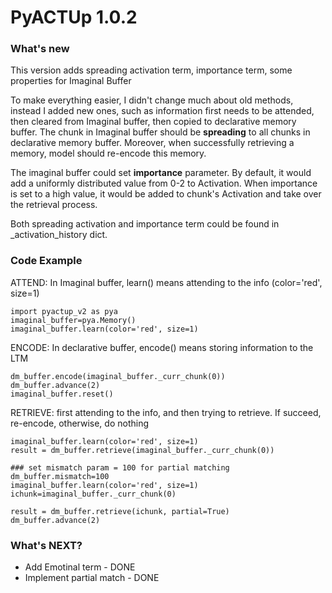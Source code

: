 ﻿# PyACTUp 1.0.2

### What's new
This version adds spreading activation term, importance term, some properties for Imaginal Buffer


To make everything easier, I didn't change much about old methods, instead I added new ones, such as information first needs to be attended, then cleared from Imaginal buffer, then copied to declarative memory buffer. The chunk in Imaginal buffer should be **spreading** to all chunks in declarative memory buffer. Moreover, when successfully retrieving a memory, model should re-encode this memory. 

The imaginal buffer could set **importance** parameter. By default, it would add a uniformly distributed value from 0-2 to Activation. When importance is set to a high value, it would be added to chunk's Activation and take over the retrieval process.

Both spreading activation and importance term could be found in _activation_history dict.



### Code Example
ATTEND: In Imaginal buffer, learn() means attending to the info (color='red', size=1)

    import pyactup_v2 as pya
    imaginal_buffer=pya.Memory() 
    imaginal_buffer.learn(color='red', size=1)

ENCODE: In declarative buffer, encode() means storing information to the LTM

    dm_buffer.encode(imaginal_buffer._curr_chunk(0))
    dm_buffer.advance(2)
    imaginal_buffer.reset() 
    

RETRIEVE: first attending to the info, and then trying to retrieve. If succeed, re-encode, otherwise, do nothing 

    imaginal_buffer.learn(color='red', size=1)
    result = dm_buffer.retrieve(imaginal_buffer._curr_chunk(0))
    
    ### set mismatch param = 100 for partial matching
    dm_buffer.mismatch=100
    imaginal_buffer.learn(color='red', size=1)
    ichunk=imaginal_buffer._curr_chunk(0)
    
    result = dm_buffer.retrieve(ichunk, partial=True)
    dm_buffer.advance(2)

### What's NEXT?
- Add Emotinal term - DONE
- Implement partial match - DONE

